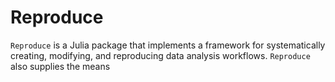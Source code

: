 # Reproduce

`Reproduce` is a Julia package that implements a framework for systematically
creating, modifying, and reproducing data analysis workflows. 
`Reproduce` also supplies the means 